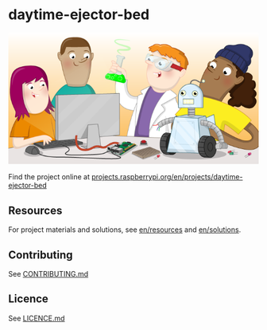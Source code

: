 # daytime-ejector-bed

![daytime-ejector-bed](banner.png)

Find the project online at [projects.raspberrypi.org/en/projects/daytime-ejector-bed](https://projects.raspberrypi.org/en/projects/daytime-ejector-bed)

## Resources
For project materials and solutions, see [en/resources](https://github.com/raspberrypilearning/daytime-ejector-bed/tree/master/en/resources) and [en/solutions](https://github.com/raspberrypilearning/daytime-ejector-bed/tree/master/en/solutions).

## Contributing
See [CONTRIBUTING.md](CONTRIBUTING.md)

## Licence
 See [LICENCE.md](LICENCE.md)